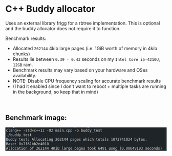 # C++ Buddy allocator

Uses an external library frigg for a rbtree implementation. This is optional and the buddy allocator does not require it to function.

Benchmark results:

- Allocated `262144` 4kib large pages (i.e. 1GiB worth of memory in 4kib chunks)
- Results lie between `0.39 - 0.43` seconds on my `Intel Core i5-4210U`, `12GB` ram.
- Benchmark results may vary based on your hardware and OSes availability.
- NOTE: Disable CPU frequency scaling for accurate benchmark results
- (I had it enabled since I don't want to reboot + multiple tasks are running in the background, so keep that in mind)

<br>

## Benchmark image:
<img src="benchmark.png">

